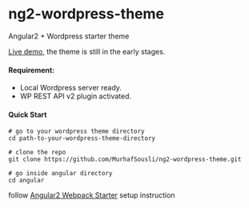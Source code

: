 # ng2-wordpress-theme
Angular2 + Wordpress starter theme

[Live demo](http://ng2wordpress-murhaf.rhcloud.com), the theme is still in the early stages.

#### Requirement:

  - Local Wordpress server ready.
  - WP REST API v2 plugin activated. 
  

#### Quick Start

```
# go to your wordpress theme directory
cd path-to-your-wordpress-theme-directory

# clone the repo
git clone https://github.com/MurhafSousli/ng2-wordpress-theme.git

# go inside angular directory
cd angular
```
follow [Angular2 Webpack Starter](https://github.com/AngularClass/angular2-webpack-starter) setup instruction 
